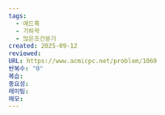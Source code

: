 ```yaml
---
tags:
  - 애드혹
  - 기하학
  - 많은조건분기
created: 2025-09-12
reviewed:
URL: https://www.acmicpc.net/problem/1069
반복수: "0"
복습:
중요성:
레이팅:
메모:
---
```


